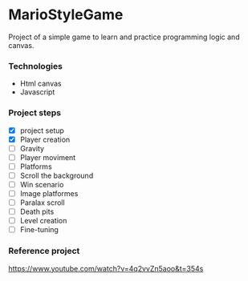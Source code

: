 # MarioStyleGame

Project of a simple game to learn and practice programming logic and canvas.

### Technologies
- Html canvas
- Javascript

### Project steps
- [X] project setup
- [X] Player creation
- [ ] Gravity
- [ ] Player moviment
- [ ] Platforms
- [ ] Scroll the background
- [ ] Win scenario
- [ ] Image platformes
- [ ] Paralax scroll
- [ ] Death pits
- [ ] Level creation
- [ ] Fine-tuning

### Reference project
https://www.youtube.com/watch?v=4q2vvZn5aoo&t=354s
